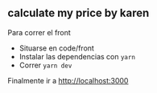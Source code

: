 
## calculate my price by karen
Para correr el front
- Situarse en code/front
- Instalar las dependencias con `yarn` 
- Correr `yarn dev`

Finalmente ir a [http://localhost:3000](http://localhost:3000) 
